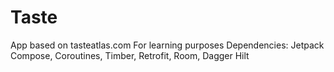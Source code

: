 # Taste
App based on tasteatlas.com
For learning purposes
Dependencies: Jetpack Compose, Coroutines, Timber, Retrofit, Room, Dagger Hilt
